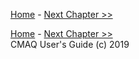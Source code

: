 
<!-- BEGIN COMMENT -->

[Home](README.md) - [Next Chapter >>](CMAQ_UG_appendix.md)

<!-- END COMMENT -->



<!-- BEGIN COMMENT -->

[Home](README.md) - [Next Chapter >>](CMAQ_UG_appendix.md)<br>
CMAQ User's Guide (c) 2019<br>

<!-- END COMMENT -->
